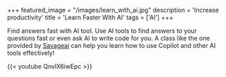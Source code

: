 +++
featured_image = "/images/learn_with_ai.jpg"
description = 'Increase productivity'
title = 'Learn Faster With AI'
tags = ['AI']
+++


Find answers fast with AI tool. Use AI tools to find answers to your questions fast or even ask AI to write code for you. A class like the one provided by [Savageai](https://savageai.com/) can help you learn how to use Copilot and other AI tools effectively!

{{< youtube QnvlX6iwEpc >}}

